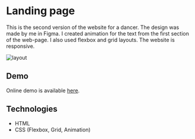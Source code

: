 # Landing page

This is the second version of the website for a dancer. The design was made by me in Figma. I created animation for the text from the first section of the web-page. I also used flexbox and grid layouts. The website is responsive. 

![layout](https://github.com/onlylosersleftalive/dancer-portfolio/blob/master/images/gif-for-readme.gif)

## Demo

Online demo is available [here](https://onlylosersleftalive.github.io/dancer-portfolio/).

## Technologies

- HTML
- CSS (Flexbox, Grid, Animation)
